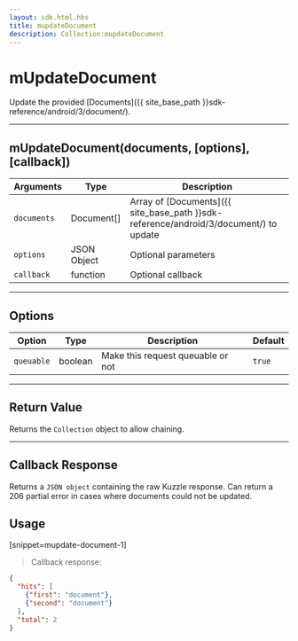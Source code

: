 ```yaml
---
layout: sdk.html.hbs
title: mupdateDocument
description: Collection:mupdateDocument
---
```

  

# mUpdateDocument
Update the provided [Documents]({{ site_base_path }}sdk-reference/android/3/document/).

---

## mUpdateDocument(documents, [options], [callback])

| Arguments | Type | Description |
|---------------|---------|----------------------------------------|
| ``documents`` | Document[] | Array of [Documents]({{ site_base_path }}sdk-reference/android/3/document/) to update |
| ``options`` | JSON Object | Optional parameters |
| ``callback`` | function | Optional callback |

---

## Options

| Option | Type | Description | Default |
|---------------|---------|----------------------------------------|---------|
| ``queuable`` | boolean | Make this request queuable or not  | ``true`` |

---

## Return Value

Returns the `Collection` object to allow chaining.

---

## Callback Response

Returns a `JSON object` containing the raw Kuzzle response.
Can return a 206 partial error in cases where documents could not be updated. 

## Usage

[snippet=mupdate-document-1]
> Callback response:

```json
{
  "hits": [
    {"first": "document"},
    {"second": "document"}
  ],
  "total": 2
}
```
